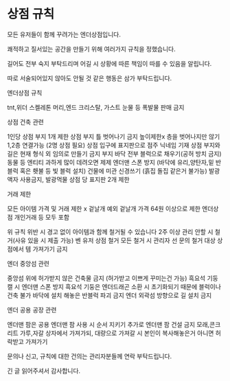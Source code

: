 # 상점 규칙

모든 유저들이 함께 꾸려가는 엔더상점입니다.

쾌적하고 질서있는 공간을 만들기 위해 여러가지 규칙을 정했습니다.

길어도 전부 숙지 부탁드리며 어길 시 상황에 따른 책임이 따를 수 있음을 알립니다.

따로 서술되어있지 않아도 안될 것 같은 행동은 삼가 부탁드립니다.

엔더상점 규칙

tnt,위더 스켈레톤 머리,엔드 크리스탈, 가스트 눈물 등 폭발물 판매 금지

상점 건축 관련

1인당 상점 부지 1개 제한 상점 부지 틀 벗어나기 금지 높이제한x 층을 벗어나지만 않기 1,2층 연결가능 (2명 상점 필요) 상점 입구에 표지판으로 점주 닉네임 기재 상점 부지와 길은 현재 형식 외 임의로 만들기 금지 부지 바닥 전부 블럭으로 채우기(공허 방치 금지) 동물 등 엔티티 과하게 많이 데려오면 제제 엔더맨 스폰 방지 (바닥에 유리,양탄자,밑 반블럭 혹은 횃불 등 빛 블럭 설치) 건물에 미관 신경쓰기 (흙집 돌집 같은거 불가능) 발광액자 사용금지, 발광먹물 상점 당 표지판 2개 제한

거래 제한

모든 아이템 가격 및 거래 제한 x 겉날개 예외 겉날개 가격 64원 이상으로 제한 엔더상점 개인거래 등 모두 포함

위 규칙 위반 시 경고 없이 아이템과 함께 철거될 수 있습니다 2주 이상 관리 안할 시 철거(사유 있을 시 제출 가능) 벤 유저 상점 철거 모든 철거 시 관리자 선 문의 철거 대상 상점에서 템 가져가기 금지

엔더 중앙섬 관련

중앙섬 위에 허가받지 않은 건축물 금지 (허가받고 이쁘게 꾸미는건 가능) 흑요석 기둥 캘 시 엔더맨 스폰 방지 흑요석 기둥은 엔더드래곤 소환 시 초기화되기 때문에 블럭이나 건축 불가 바닥에 설치 해놓은 반블럭 파괴 금지 엔더 외곽섬 방향으로 길 설치 금지

엔더 공용 공장 관련

엔더맨 팜은 공용 엔더맨 팜 사용 시 순서 지키기 추가로 엔더맨 팜 건설 금지 모래,콘크리트 가루,자갈 상자에서 가져가되, 대량으로 가져갈 시 본인이 복사해놓은거 아니면 허락받고 가져가기

문의나 신고, 규칙에 대한 건의는 관리자분들께 연락 부탁드립니다.

긴 글 읽어주셔서 감사합니다.

